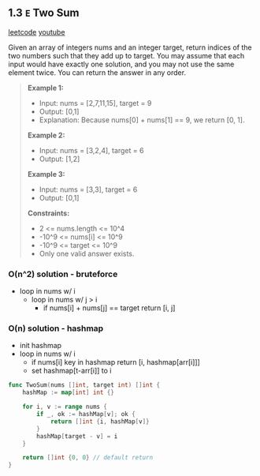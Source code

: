 ## 1.3 `E` Two Sum

[leetcode](https://leetcode.com/problems/two-sum/)
[youtube](https://www.youtube.com/watch?v=KLlXCFG5TnA)

Given an array of integers nums and an integer target, return indices of the two numbers such that they add up to target.
You may assume that each input would have exactly one solution, and you may not use the same element twice.
You can return the answer in any order.

> **Example 1:**
> - Input: nums = [2,7,11,15], target = 9
> - Output: [0,1]
> - Explanation: Because nums[0] + nums[1] == 9, we return [0, 1].
>
> **Example 2:**
> - Input: nums = [3,2,4], target = 6
> - Output: [1,2]
>
> **Example 3:**
> - Input: nums = [3,3], target = 6
> - Output: [0,1]
>
> **Constraints:**
> - 2 <= nums.length <= 10^4
> - -10^9 <= nums[i] <= 10^9
> - -10^9 <= target <= 10^9
> - Only one valid answer exists.

### O(n^2) solution - bruteforce
- loop in nums w/ i
  - loop in nums w/ j > i
    - if nums[i] + nums[j] == target return [i, j]

### O(n) solution - hashmap
- init hashmap
- loop in nums w/ i
  - if nums[i] key in hashmap return [i, hashmap[arr[i]]]
  - set hashmap[t-arr[i]] to i

```go
func TwoSum(nums []int, target int) []int {
    hashMap := map[int] int {}

    for i, v := range nums {
        if _, ok := hashMap[v]; ok {
            return []int {i, hashMap[v]}
        }
        hashMap[target - v] = i
    }

    return []int {0, 0} // default return
}
```
